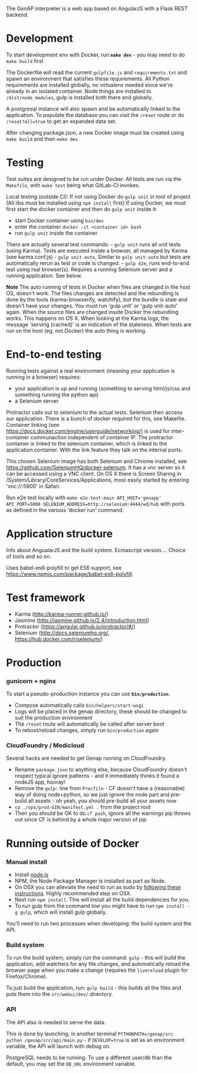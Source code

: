 The GenAP interpreter is a web app based on AngularJS with a Flask REST backend.

# Development

To start development env with Docker, run **`make dev`** - you may need to do `make build` first

The Dockerfile will read the current `gulpfile.js` and `requirements.txt` and spawn an environment that satisfies these requirements. All Python requirements are installed globally, no virtualenv needed since we're already in an isolated container. Node things are installed to `/dist/node_modules`, gulp is installed both there and globally.

A postgresql instance will also spawn and be automatically linked to the application. To populate the database you can visit the `/reset` route or do `/reset?all=true` to get an expanded data set.

After changing package.json, a new Docker image must be created using `make build` and then `make dev`.

# Testing

Test suites are designed to be run under Docker. All tests are run via the `Makefile`, with `make test` being what GitLab-CI invokes.

Local testing (outside CI):
If not using Docker do `gulp unit` in root of project (All libs must be installed using `npm install` first)
If using Docker, we must first start the docker container and then do `gulp unit` inside it:
- start Docker container using `bin/dev`
- enter the container `docker -it <container id> bash`
- run `gulp unit` inside the container

There are actually several test commands:
    - `gulp unit` runs all unit tests (using Karma). Tests are executed inside a browser, all managed by Karma (see karma.conf.js)
    - `gulp unit-auto`, Similar to `gulp unit-auto` but tests are automatically rerun as test or code is changed.
    - `gulp e2e`, runs end-to-end test using real browser(s). Requires a running Selenium server and a running application. See below.

**Note** The auto running of tests in Docker when files are changed in the host OS, doesn't work. The files
changes are detected and the rebundling is done by the tools (karma-browserify, watchify), but the bundle is stale and doesn't have
your changes. You must run 'gulp unit' or 'gulp unit-auto' again. When the source files are changed inside
Docker the rebundling works. This happens on OS X. When looking at the Karma logs, the message 'serving (cached)' is an indication
of the staleness. When tests are run on the host (eg. not Docker) the auto thing is working.

# End-to-end testing
Running tests against a real environment (meaning your application is running in a browser) requires:
- your application is up and running (something to serving html/js/css and something running the python api)
- a Selenium server

Protractor calls out to selenium to the actual tests. Selenium then access our application. There is a bunch of docker required for this, see Makefile.
Container linking (see https://docs.docker.com/engine/userguide/networking/) is used for inter-container communaction independent of container IP.
The protractor container is linked to the selenium container, which is linked to the application container. With the link feature they talk on the internal ports.

This chosen Selenium image has both Selenium and Chrome installed, see https://github.com/SeleniumHQ/docker-selenium.
It has a vnc server so it can be accessed using a VNC client. On OS X there is Screen Sharing in /System/Library/CoreServices/Applications,
most easily started by entering 'vnc://<docker host ip>:5900' in Safari.

Run e2e test locally with `make e2e-test-main API_HOST='genapp' API_PORT=5000 SELENIUM_ADDRESS=http://selenium:4444/wd/hub`
with ports as defined in the various 'docker run' command.

# Application structure
Info about AngualarJS and the build system. Ecmascript version.... Choice of tools and so on.

Uses babel-es6-polyfill to get ES6 support, see https://www.npmjs.com/package/babel-es6-polyfill.


# Test framework
- Karma (http://karma-runner.github.io/)
- Jasmine (http://jasmine.github.io/2.4/introduction.html)
- Protractor (https://angular.github.io/protractor/#/)
- Selenium (http://docs.seleniumhq.org/, https://hub.docker.com/r/selenium/)

# Production

### gunicorn + nginx

To start a pseudo-production instance you can use **`bin/production`**.

- Compose automatically calls `bin/helpers/start-wsgi`
- Logs will be placed in the genap directory, these should be changed to suit the production environment
- The `/reset` route will automatically be called after server boot
- To reboot/reload changes, simply run `bin/production` again

### CloudFoundry / Medicloud

Several hacks are needed to get Genap running on CloudFoundry.

- Rename `package.json` to anything else, because CloudFoundry doesn't respect typical ignore patterns - and it immediately thinks it found a nodeJS app, hooray!
- Remove the `gulp:` line from `Procfile` - CF doesn't have a (reasonable) way of doing node+python, so we just ignore the node part and pre-build all assets - oh yeah, you should pre-build all your assets now
- `cp ./ops/prod-GIN/manifest.yml .` from the project root
- Then you *should* be OK to do `cf push`, ignore all the warnings pip throws out since CF is behind by a whole major version of pip


# Running outside of Docker

### Manual install

 - Install [node.js](https://nodejs.org/download/)
 - NPM, the Node Package Manager is installed as part as Node.
 - On OSX you can alleviate the need to run as sudo by [following these instructions](https://github.com/sindresorhus/guides/blob/master/npm-global-without-sudo.md). Highly recommended step on OSX.
 - Next run `npm install`. This will install all the build dependencies for you.
 - To run gulp from the command line you might have to run `npm install -g gulp`, which will install gulp globally.

You'll need to run two processes when developing: the build system and the API.

### Build system

To run the build system, simply run the command: `gulp` - this will build the application, add watchers for any file changes, and automatically reload the browser page when you make a change (requires the `livereload` plugin for Firefox/Chrome).

To just build the application, run: `gulp build` - this builds all the files and puts them into the `src/webui/dev/` directory.

### API

The API also is needed to serve the data.

This is done by launching, in another terminal `PYTHONPATH=/genap/src python /genap/src/api/main.py` - if `DEVELOP=true` is set as an environment variable, the API will launch with debug on.

PostgreSQL needs to be running. To use a different user/db than the default, you may set the `DB_URL` environment variable.
